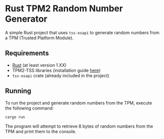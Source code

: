 # Rust TPM2 Random Number Generator

A simple Rust project that uses `tss-esapi` to generate random numbers from a TPM (Trusted Platform Module).

## Requirements

- [Rust](https://www.rust-lang.org/) (at least version 1.XX)
- TPM2-TSS libraries (installation guide [here](https://github.com/tpm2-software/tpm2-tss))
- `tss-esapi` crate (already included in the project)

## Running

To run the project and generate random numbers from the TPM, execute the following command:

```bash
cargo run
```

The program will attempt to retrieve 8 bytes of random numbers from the TPM and print them to the console.

